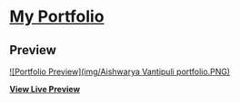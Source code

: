 # [My Portfolio ](https://aishuvenkat09.github.io/)

## Preview

[![Portfolio Preview](img/Aishwarya Vantipuli portfolio.PNG)](Portfolio)

**[View Live Preview](https://aishuvenkat09.github.io/)**

